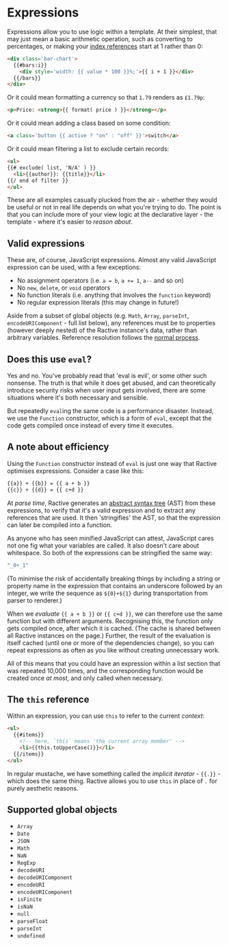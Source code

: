 # Expressions

Expressions allow you to use logic within a template. At their simplest, that may just mean a basic arithmetic operation, such as converting to percentages, or making your [index references](mustaches.md#index-references) start at 1 rather than 0:

```html
<div class='bar-chart'>
  {{#bars:i}}
    <div style='width: {{ value * 100 }}%;'>{{ i + 1 }}</div>
  {{/bars}}
</div>
```

Or it could mean formatting a currency so that `1.79` renders as `£1.79p`:

```html
<p>Price: <strong>{{ format( price ) }}</strong></p>
```

Or it could mean adding a class based on some condition:

```html
<a class='button {{ active ? "on" : "off" }}'>switch</a>
```

Or it could mean filtering a list to exclude certain records:

```html
<ul>
{{# exclude( list, 'N/A' ) }}
  <li>{{author}}: {{title}}</li>
{{/ end of filter }}
</ul>
```

These are all examples casually plucked from the air - whether they would be useful or not in real life depends on what you're trying to do. The point is that you can include more of your view logic at the declarative layer - the template - where it's easier to *reason about*.


## Valid expressions

These are, of course, JavaScript expressions. Almost any valid JavaScript expression can be used, with a few exceptions:

* No assignment operators (i.e. `a = b`, `a += 1`, `a--` and so on)
* No `new`, `delete`, or `void` operators
* No function literals (i.e. anything that involves the `function` keyword)
* No regular expression literals (this may change in future!)

Aside from a subset of global objects (e.g. `Math`, `Array`, `parseInt`, `encodeURIComponent` - full list below), any references must be to properties (however deeply nested) of the Ractive instance's data, rather than arbitrary variables. Reference resolution follows the [normal process](references.md).


## Does this use `eval`?

Yes and no. You've probably read that 'eval is evil', or some other such nonsense. The truth is that while it does get abused, and can theoretically introduce security risks when user input gets involved, there are some situations where it's both necessary and sensible.

But repeatedly `eval`ing the same code is a performance disaster. Instead, we use the `Function` constructor, which is a form of `eval`, except that the code gets compiled once instead of every time it executes.


## A note about efficiency

Using the `Function` constructor instead of `eval` is just one way that Ractive optimises expressions. Consider a case like this:

```html
{{a}} + {{b}} = {{ a + b }}
{{c}} + {{d}} = {{ c+d }}
```

At *parse time*, Ractive generates an [abstract syntax tree](http://en.wikipedia.org/wiki/Abstract_syntax_tree) (AST) from these expressions, to verify that it's a valid expression and to extract any references that are used. It then 'stringifies' the AST, so that the expression can later be compiled into a function.

As anyone who has seen minified JavaScript can attest, JavaScript cares not one fig what your variables are called. It also doesn't care about whitespace. So both of the expressions can be stringified the same way:

```js
"_0+_1"
```

(To minimise the risk of accidentally breaking things by including a string or property name in the expression that contains an underscore followed by an integer, we write the sequence as `${0}+${1}` during transportation from parser to renderer.)

When we *evaluate* `{{ a + b }}` or `{{ c+d }}`, we can therefore use the same function but with different arguments. Recognising this, the function only gets compiled once, after which it is cached. (The cache is shared between all Ractive instances on the page.) Further, the result of the evaluation is itself cached (until one or more of the dependencies change), so you can repeat expressions as often as you like without creating unnecessary work.

All of this means that you could have an expression within a list section that was repeated 10,000 times, and the corresponding function would be created once *at most*, and only called when necessary.


## The `this` reference

Within an expression, you can use `this` to refer to the current *context*:

```html
<ul>
  {{#items}}
    <!-- here, `this` means 'the current array member' -->
    <li>{{this.toUpperCase()}}</li>
  {{/items}}
</ul>
```

In regular mustache, we have something called the *implicit iterator* - `{{.}}` - which does the same thing. Ractive allows you to use `this` in place of `.` for purely aesthetic reasons.


## Supported global objects

* `Array`
* `Date`
* `JSON`
* `Math`
* `NaN`
* `RegExp`
* `decodeURI`
* `decodeURIComponent`
* `encodeURI`
* `encodeURIComponent`
* `isFinite`
* `isNaN`
* `null`
* `parseFloat`
* `parseInt`
* `undefined`
